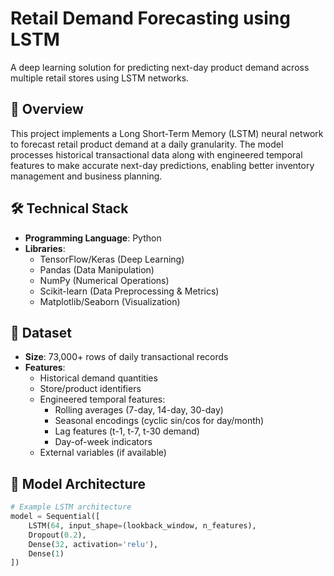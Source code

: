 # Retail Demand Forecasting using LSTM

A deep learning solution for predicting next-day product demand across multiple retail stores using LSTM networks.

## 📌 Overview

This project implements a Long Short-Term Memory (LSTM) neural network to forecast retail product demand at a daily granularity. The model processes historical transactional data along with engineered temporal features to make accurate next-day predictions, enabling better inventory management and business planning.

## 🛠️ Technical Stack

- **Programming Language**: Python
- **Libraries**: 
  - TensorFlow/Keras (Deep Learning)
  - Pandas (Data Manipulation)
  - NumPy (Numerical Operations)
  - Scikit-learn (Data Preprocessing & Metrics)
  - Matplotlib/Seaborn (Visualization)

## 📂 Dataset

- **Size**: 73,000+ rows of daily transactional records
- **Features**:
  - Historical demand quantities
  - Store/product identifiers
  - Engineered temporal features:
    - Rolling averages (7-day, 14-day, 30-day)
    - Seasonal encodings (cyclic sin/cos for day/month)
    - Lag features (t-1, t-7, t-30 demand)
    - Day-of-week indicators
  - External variables (if available)

## 🧠 Model Architecture

```python
# Example LSTM architecture
model = Sequential([
    LSTM(64, input_shape=(lookback_window, n_features),
    Dropout(0.2),
    Dense(32, activation='relu'),
    Dense(1)
])
